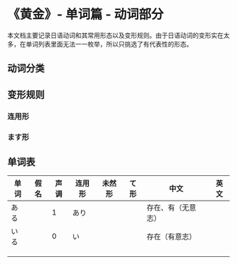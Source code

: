 # 《黄金》- 单词篇 - 动词部分

本文档主要记录日语动词和其常用形态以及变形规则。由于日语动词的变形实在太多，在单词列表里面无法一一枚举，所以只挑选了有代表性的形态。

## 动词分类

## 变形规则

### 连用形

### ます形

## 单词表

| 单词 | 假名 | 声调 | 连用形 | 未然形 | て形 | 中文               | 英文 |
| ---- | ---- | ---- | ------ | ------ | ---- | ------------------ | ---- |
| ある |      | 1    | あり   |        |      | 存在、有（无意志） |      |
| いる |      | 0    | い     |        |      | 存在（有意志）     |      |
|      |      |      |        |        |      |                    |      |
|      |      |      |        |        |      |                    |      |
|      |      |      |        |        |      |                    |      |
